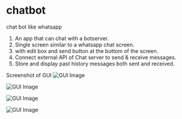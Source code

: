 # chatbot
chat bot like whatsapp

1. An app that can chat with a botserver. 
2. Single screen similar to a whatsapp chat screen. 
3. with edit box and send button at the bottom of the screen. 
4. Connect external API of Chat server to send & receive messages. 
5. Store and display past history messages both sent and received.

Screenshot of GUI
![GUI Image](Screenshots/1.png)

![GUI Image](Screenshots/2.png)

![GUI Image](Screenshots/3.png)

![GUI Image](Screenshots/4.png)
